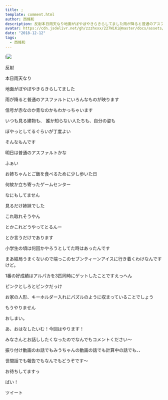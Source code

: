 ```yaml
---
title: ;
template: comment.html
author: 西條和
description: 反射本日雨天なり地面がぼやぼやきらきらしてました雨が降ると普通のアスファルトにいろんな...
avatar: https://cdn.jsdelivr.net/gh/zzzhxxx/227WiKi@master/docs/assets/photo/avatar/nagomi.jpg
date: "2018-12-12"
tags:
  - 西條和
---
```


!![](https://cdn.jsdelivr.net/gh/227WiKi/227WiKi-image@master/blog-image/nagomi-2018-12-12_1.jpg)













反射


















本日雨天なり













地面がぼやぼやきらきらしてました










雨が降ると普通のアスファルトにいろんなものが映ります











信号が赤なのか青なのかもわかっちゃいます












いつも見る建物も、
誰か知らない人たちも、自分の姿も










ぼやっとしてるぐらいが丁度よい








そんなもんです
















明日は普通のアスファルトかな



















ふぁい















お姉ちゃんとご飯を食べるために少し歩いた日











何故か立ち寄ったゲームセンター














なにもしてません












見るだけ姉妹でした











これ取れそうやん


とかこれどうやってとるんー




とか言うだけであります











小学生の頃は何回かやろうとしてた時はあったんです














まあ結局うまくないので端っこのセブンティーンアイスに行き着くわけなんですけど。













1番の好成績はアルパカを3匹同時にゲットしたことですえっへん








ピンクとしろとピンクだっけ












お家の人形、キーホルダー入れにパズルのように収まっていることでしょう















もうやりません














おしまい。











あ、おはなしたいむ！今回はやります！







みなさんとお話ししたくなったのでなんでもコメントください〜






振り付け動画のお話でもみうちゃんの動画の話でも計算中の話でも、、







世間話でも報告でもなんでもどうぞです〜










お待ちしてますっ







ばい！


ツイート




